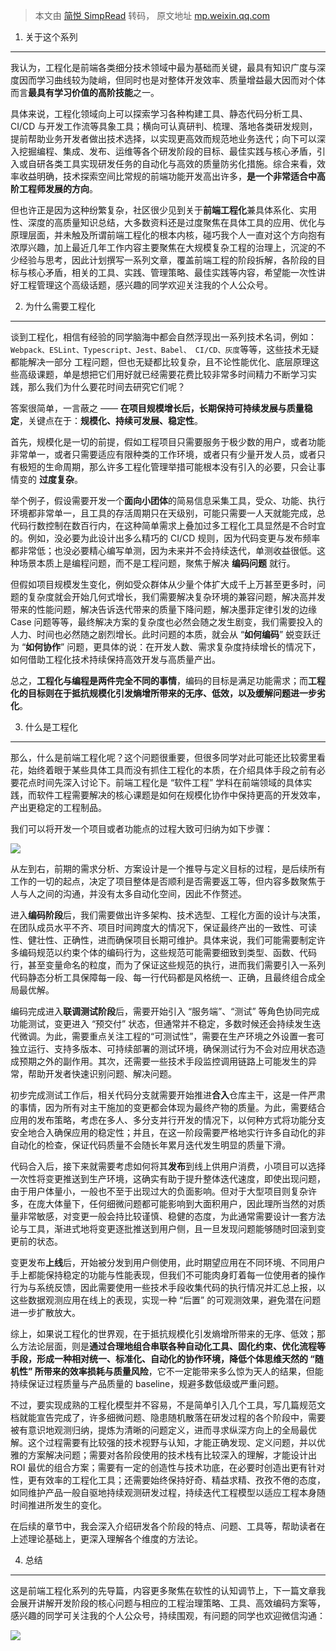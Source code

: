 > 本文由 [简悦 SimpRead](http://ksria.com/simpread/) 转码， 原文地址 [mp.weixin.qq.com](https://mp.weixin.qq.com/s/NuH-sga13okeMVGDFZWFtQ)

1. 关于这个系列
---------

我认为，工程化是前端各类细分技术领域中最为基础而关键，最具有知识广度与深度因而学习曲线较为陡峭，但同时也是对整体开发效率、质量增益最大因而对个体而言**最具有学习价值的高阶技能**之一。

具体来说，工程化领域向上可以探索学习各种构建工具、静态代码分析工具、CI/CD 与开发工作流等具象工具；横向可认真研判、梳理、落地各类研发规则，提前帮助业务开发者做出技术选择，以实现更高效而规范地业务迭代；向下可以深入挖掘编程、集成、发布、运维等各个研发阶段的目标、最佳实践与核心矛盾，引入或自研各类工具实现研发任务的自动化与高效的质量防劣化措施。综合来看，效率收益明确，技术探索空间比常规的前端功能开发高出许多，**是一个非常适合中高阶工程师发展的方向**。

但也许正是因为这种纷繁复杂，社区很少见到关于**前端工程化**兼具体系化、实用性、深度的高质量知识总结，大多数资料还是过度聚焦在具体工具的应用、优化与原理层面，并未触及所谓前端工程化的根本内核，碰巧我个人一直对这个方向抱有浓厚兴趣，加上最近几年工作内容主要聚焦在大规模复杂工程的治理上，沉淀的不少经验与思考，因此计划撰写一系列文章，覆盖前端工程的阶段拆解，各阶段的目标与核心矛盾，相关的工具、实践、管理策略、最佳实践等内容，希望能一次性讲好工程管理这个高级话题，感兴趣的同学欢迎关注我的个人公众号。

2. 为什么需要工程化
-----------

谈到工程化，相信有经验的同学脑海中都会自然浮现出一系列技术名词，例如：`Webpack、ESLint、Typescript、Jest、Babel、 CI/CD、灰度`等等，这些技术无疑都能解决一部分 工程问题，但也无疑都比较复杂，且不论性能优化、底层原理这些高级课题，单是想把它们用好就已经需要花费比较非常多时间精力不断学习实践，那么我们为什么要花时间去研究它们呢？

答案很简单，一言蔽之 —— **在项目规模增长后，长期保持可持续发展与质量稳定**，关键点在于：**规模化、持续可发展、稳定性**。

首先，规模化是一切的前提，假如工程项目只需要服务于极少数的用户，或者功能非常单一，或者只需要适应有限种类的工作环境，或者只有少量开发人员，或者只有极短的生命周期，那么许多工程化管理举措可能根本没有引入的必要，只会让事情变的 **过度复杂**。

举个例子，假设需要开发一个**面向小团体**的简易信息采集工具，受众、功能、执行环境都非常单一，且工具的存活周期只在天级别，可能只需要一人天就能完成，总代码行数控制在数百行内，在这种简单需求上叠加过多工程化工具显然是不合时宜的。例如，没必要为此设计出多么精巧的 CI/CD 规则，因为代码变更与发布频率都非常低；也没必要精心编写单测，因为未来并不会持续迭代，单测收益很低。这种场景本质上是编程问题，而不是工程问题，聚焦于解决 **编码问题** 就行。

但假如项目规模发生变化，例如受众群体从少量个体扩大成千上万甚至更多时，问题的复杂度就会开始几何式增长，我们需要解决复杂环境的兼容问题，解决高并发带来的性能问题，解决告诉迭代带来的质量下降问题，解决墨菲定律引发的边缘 Case 问题等等，最终解决方案的复杂度也必然会随之发生剧变，我们需要投入的人力、时间也必然随之剧烈增长。此时问题的本质，就会从 “**如何编码**” 蜕变跃迁为 “**如何协作**” 问题，更具体的说：在开发人数、需求复杂度持续增长的情况下，如何借助工程化技术持续保持高效开发与高质量产出。

总之，**工程化与编程是两件完全不同的事情**，编码的目标是满足功能需求；而**工程化的目标则在于抵抗规模化引发熵增所带来的无序、低效，以及缓解问题进一步劣化**。

3. 什么是工程化
---------

那么，什么是前端工程化呢？这个问题很重要，但很多同学对此可能还比较雾里看花，始终着眼于某些具体工具而没有抓住工程化的本质，在介绍具体手段之前有必要花点时间先深入讨论下。前端工程化是 “软件工程” 学科在前端领域的具体实践，而软件工程需要解决的核心课题是如何在规模化协作中保持更高的开发效率，产出更稳定的工程制品。

我们可以将开发一个项目或者功能点的过程大致可归纳为如下步骤：

![](https://mmbiz.qpic.cn/sz_mmbiz_png/3xDuJ3eiciblnqmwo1HofAldM2dYtmQg5YpR53JO9yuASVRQzFSxTwCOjKiaBoP0EO39cqTUqBGv5GCBErOahAlIA/640?wx_fmt=png&from=appmsg)

从左到右，前期的需求分析、方案设计是一个推导与定义目标的过程，是后续所有工作的一切的起点，决定了项目整体是否顺利是否需要返工等，但内容多数聚焦于人与人之间的沟通，并没有太多自动化空间，因此不作赘述。

进入**编码阶段**后，我们需要做出许多架构、技术选型、工程化方面的设计与决策，在团队成员水平不齐、项目时间跨度大的情况下，保证最终产出的一致性、可读性、健壮性、正确性，进而确保项目长期可维护。具体来说，我们可能需要制定许多编码规范以约束个体的编码行为，这些规范可能需要细致到类型、函数、代码行，甚至变量命名的粒度，而为了保证这些规范的执行，进而我们需要引入一系列代码静态分析工具保障每一段、每一行代码都是风格统一、正确，且最终组合成全局最优解。

编码完成进入**联调测试阶段**后，需要开始引入 “服务端”、“测试” 等角色协同完成功能测试，变更进入 “预交付” 状态，但通常并不稳定，多数时候还会持续发生迭代微调。为此，需要重点关注工程的“可测试性”，需要在生产环境之外设置一套可独立运行、支持多版本、可持续部署的测试环境，确保测试行为不会对应用状态造成预期之外的副作用。其次，还需要一些技术手段监控调用链路上可能发生的异常，帮助开发者快速识别问题、解决问题。

初步完成测试工作后，相关代码分支就需要开始推进**合入**仓库主干，这是一件严肃的事情，因为所有对主干施加的变更都会体现为最终产物的质量。为此，需要结合应用的发布策略，考虑在多人、多分支并行开发的情况下，以何种方式将功能分支安全地合入确保应用的稳定性；并且，在这一阶段需要严格地实行许多自动化的非自动化的检查，保证代码质量不会随长年累月迭代发生明显的质量下滑。

代码合入后，接下来就需要考虑如何将其**发布**到线上供用户消费，小项目可以选择一次性将变更推送到生产环境，这确实有助于提升整体迭代速度，即使出现问题，由于用户体量小，一般也不至于出现过大的负面影响。但对于大型项目则复杂许多，在庞大体量下，任何细微问题都可能影响到大面积用户，因此理所当然的对质量非常敏感，对变更一般会持比较谨慎、稳健的态度，为此通常需要设计一套方法论与工具，渐进式地将变更逐批推送到用户侧，且一旦发现问题能够随时回滚到变更前的状态。

变更发布**上线**后，开始被分发到用户侧使用，此时期望应用在不同环境、不同用户手上都能保持稳定的功能与性能表现，但我们不可能肉身盯着每一位使用者的操作行为与系统反馈，因此需要使用一些技术手段收集代码的执行情况并汇总上报，以这些数据观测应用在线上的表现，实现一种 “后置” 的可观测效果，避免潜在问题进一步扩散放大。

综上，如果说工程化的世界观，在于抵抗规模化引发熵增所带来的无序、低效；那么方法论层面，则是**通过合理地组合串联各种自动化工具、固化约束、优化流程等手段，形成一种相对统一、标准化、自动化的协作环境，降低个体思维天然的 “随机性” 所带来的效率损耗与质量风险**，它不一定能带来多么惊为天人的结果，但能持续保证过程质量与产品质量的 baseline，规避多数低级或严重问题。

不过，要实现成熟的工程化模型并不容易，不是简单引入几个工具，写几篇规范文档就能宣告完成了，许多细微问题、隐患随机散落在研发过程的各个阶段中，需要被有意识地观测归纳，提炼为清晰的问题定义，进而寻求纵深方向上的全局最优解。这个过程需要有比较强的技术视野与认知，才能正确发现、定义问题，并以优雅的方案解决问题；需要对各阶段使用的技术栈有比较深入的理解，才能设计出 ROI 最优的组合方案；需要有一定的创造性与技术功底，在必要时创造出更有针对性，更有效率的工程化工具；还需要始终保持好奇、精益求精、孜孜不倦的态度，如同维护产品一般自驱地持续观测研发过程，持续迭代工程模型以适应工程本身随时间推进所发生的变化。

在后续的章节中，我会深入介绍研发各个阶段的特点、问题、工具等，帮助读者在上述理论基础上，更深入理解各个维度的方法论。

4. 总结
-----

这是前端工程化系列的先导篇，内容更多聚焦在软性的认知调节上，下一篇文章我会展开讲解开发阶段的核心问题与相应的工程治理策略、工具、高效编码方案等，感兴趣的同学可关注我的个人公众号，持续围观，有问题的同学也欢迎微信沟通：

![](https://mmbiz.qpic.cn/sz_mmbiz_jpg/3xDuJ3eiciblnqmwo1HofAldM2dYtmQg5Y0oDC93Rrk6sY5vNfWibI4zwsoI2AKvlbeWd5BZjZ14HicOAyzzKpPyOg/640?wx_fmt=jpeg&from=appmsg)